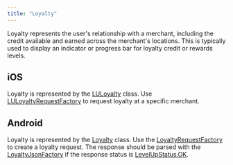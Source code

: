 ```yaml
---
title: "Loyalty"
---
```


Loyalty represents the user's relationship with a merchant, including the credit available and
earned across the merchant's locations. This is typically used to display an indicator or progress
bar for loyalty credit or rewards levels.

## iOS

Loyalty is represented by the
[LULoyalty](http://thelevelup.github.io/levelup-sdk-ios/Classes/LULoyalty.html) class. Use
[LULoyaltyRequestFactory](http://thelevelup.github.io/levelup-sdk-ios/Classes/LULoyaltyRequestFactory.html)
to request loyalty at a specific merchant.

## Android

Loyalty is represented by the
[Loyalty](http://thelevelup.github.io/levelup-sdk-android/com/scvngr/levelup/core/model/Loyalty.html)
class. Use the
[LoyaltyRequestFactory](http://thelevelup.github.io/levelup-sdk-android/com/scvngr/levelup/core/net/request/factory/LoyaltyRequestFactory.html)
to create a loyalty request. The response should be parsed with the
[LoyaltyJsonFactory](http://thelevelup.github.io/levelup-sdk-android/com/scvngr/levelup/core/model/factory/json/LoyaltyJsonFactory.html)
if the response status is
[LevelUpStatus.OK](http://thelevelup.github.io/levelup-sdk-android/com/scvngr/levelup/core/net/LevelUpStatus.html#OK).
